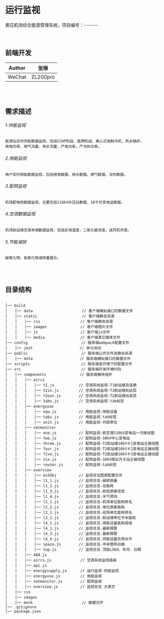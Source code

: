 运行监视
===========================
黄花机场综合能源管理系统，项目编号：-------<br><br><br>


## 前端开发
	
|Author|张琳|
|---|---
|WeChat|ZL200pro

<br><br>

## 需求描述
###### 1.供能监视
	能源站实时供能数据监视，包括CCHP机组、直燃机组、离心式电制冷机、热水锅炉，
	用电功率、用气流量、用水流量，产电功率，产冷热功率。
###### 2.用能监视
	用户实时用能数据监视，包括用电数据、用水数据、燃气数据、冷热数据。
###### 3.配网监视
	机场配电网数据监视，主要包括110kV升压站数据，10千伏变电站数据。
###### 4.空调数据监视
	机场航站楼空调末端数据监视，包括区域温度，二氧化碳浓度，送风机开度。
###### 5.节能减排
	碳氧化物、氮氧化物减排量展示。
<br><br>




## 目录结构

```
. 
│── build
│　　│── data                      // 客户端模拟接口的数据文件
│　　│── static                    // 客户端静态资源
│　　│　　│── css                  // 客户端静态资源
│　　│　　│── images               // 客户端图片文件
│　　│　　│── js                   // 客户端js文件
│　　│　　│── media                // 客户端其它媒体文件
│── config                        // 服务端webpack配置文件
│　　│── jest                     // 单元测试
│── public                        // 服务端公共文件及静态资源
│　　│── data                     // 服务端模拟接口的数据文件
│── scripts                       // 服务端各环境下的配置文件
│── src                           // 服务端开发环境代码
│　　│── components               // 服务端模块组件
│　　│　　│── aircs
│　　│　　│　　│── t1.js           // 空调系统监视-T1航站楼及连廊
│　　│　　│　　│── t2in.js         // 空调系统监视-T2航站楼到达层
│　　│　　│　　│── t2out.js        // 空调系统监视-T2航站楼出发层
│　　│　　│　　│── tabs.js         // 空调系统监视-tab标签
│　　│　　│── energyuse
│　　│　　│　　│── equ.js          // 用能监视-用能设备
│　　│　　│　　│── tabs.js         // 用能监视-tab标签
│　　│　　│　　│── unit.js         // 用能监视-内部单位
│　　│　　│── netmonitor
│　　│　　│　　│── one.js          // 配网监视-航空港110kV变电站一次接线图
│　　│　　│　　│── two.js          // 配网监视-10kV中心变电站
│　　│　　│　　│── three.js        // 配网监视-T2航站楼10kV＃1变电站主接线图
│　　│　　│　　│── four.js         // 配网监视-T2航站楼10kV＃2变电站主接线图
│　　│　　│　　│── five.js         // 配网监视-T2航站楼10kV＃3变电站主接线图
│　　│　　│　　│── six.js          // 配网监视-10kV南区开关站主接线图
│　　│　　│　　│── router.js       // 配网监视-tab标签
│　　│　　│── overview
│　　│　　│　　│── echObj          // 监视总览图表配置文件
│　　│　　│　　│── l1_1.js         // 监视总览-碳排放量
│　　│　　│　　│── l1_2.js         // 监视总览-总能耗
│　　│　　│　　│── l1_3.js         // 监视总览-航班旅客信息
│　　│　　│　　│── l1_4.js         // 监视总览-天气预测
│　　│　　│　　│── l2_1.js         // 监视总览-机场单位能耗排名
│　　│　　│　　│── l2_2.js         // 监视总览-单位旅客能耗
│　　│　　│　　│── l3_1.js         // 监视总览-驻场单位能耗排名
│　　│　　│　　│── l3_2.js         // 监视总览-航站楼单位平米能耗
│　　│　　│　　│── l4_1.js         // 监视总览-用能设备能耗组成
│　　│　　│　　│── l4_2.js         // 监视总览-最新报警
│　　│　　│　　│── l4_3.js         // 监视总览-最新报警
│　　│　　│　　│── l4_4.js         // 监视总览-供能设备负荷水平
│　　│　　│　　│── space.js        // 监视总览-中央管网动画
│　　│　　│　　│── top.js          // 监视总览-顶部LOGO、年月、日期
│　　│　　│── 404.js
│　　│　　│── aircs.js             // 空调系统监视路由
│　　│　　│── api.js
│　　│　　│── energysupply.js      // 运行监视-供能监视
│　　│　　│── energyuse.js         // 用能监视
│　　│　　│── netmonitor.js        // 配网监视
│　　│　　│── overview.js          // 监视总览 大首页
│　　│── css
│　　│── images
│　　│── mock                      // 数据文件
│── .gitignore
│── package.json
```


